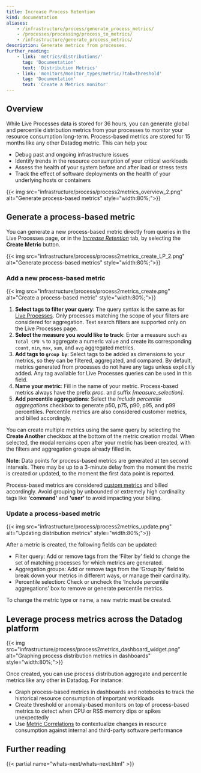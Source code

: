 ```yaml
---
title: Increase Process Retention
kind: documentation
aliases:
    - /infrastructure/process/generate_process_metrics/
    - /processes/processing/process_to_metrics/
    - /infrastructure/generate_process_metrics/
description: Generate metrics from processes.
further_reading:
    - link: 'metrics/distributions/'
      tag: 'Documentation'
      text: 'Distribution Metrics'
    - link: 'monitors/monitor_types/metric/?tab=threshold'
      tag: 'Documentation'
      text: 'Create a Metrics monitor'
---
```


## Overview

While Live Processes data is stored for 36 hours, you can generate global and percentile distribution metrics from your processes to monitor your resource consumption long-term. Process-based metrics are stored for 15 months like any other Datadog metric. This can help you:

- Debug past and ongoing infrastructure issues
- Identify trends in the resource consumption of your critical workloads
- Assess the health of your system before and after load or stress tests
- Track the effect of software deployments on the health of your underlying hosts or containers

{{< img src="infrastructure/process/process2metrics_overview_2.png" alt="Generate process-based metrics" style="width:80%;">}}

## Generate a process-based metric

You can generate a new process-based metric directly from queries in the Live Processes page, or in the _[Increase Retention][1]_ tab, by selecting the **Create Metric** button.

{{< img src="infrastructure/process/process2metrics_create_LP_2.png" alt="Generate process-based metrics" style="width:80%;">}}

### Add a new process-based metric

{{< img src="infrastructure/process/process2metrics_create.png" alt="Create a process-based metric" style="width:80%;">}}

1. **Select tags to filter your query**: The query syntax is the same as for [Live Processes][2]. Only processes matching the scope of your filters are considered for aggregation. Text search filters are supported only on the Live Processes page.
2. **Select the measure you would like to track**: Enter a measure such as `Total CPU %` to aggregate a numeric value and create its corresponding `count`, `min`, `max`, `sum`, and `avg` aggregated metrics.
3. **Add tags to `group by`**: Select tags to be added as dimensions to your metrics, so they can be filtered, aggregated, and compared. By default, metrics generated from processes do not have any tags unless explicitly added. Any tag available for Live Processes queries can be used in this field.
4. **Name your metric**: Fill in the name of your metric. Process-based metrics always have the prefix _proc._ and suffix _[measure_selection]_.
5. **Add percentile aggregations**: Select the _Include percentile aggregations_ checkbox to generate p50, p75, p90, p95, and p99 percentiles. Percentile metrics are also considered customer metrics, and billed accordingly.

You can create multiple metrics using the same query by selecting the **Create Another** checkbox at the bottom of the metric creation modal. When selected, the modal remains open after your metric has been created, with the filters and aggregation groups already filled in.

**Note**: Data points for process-based metrics are generated at ten second intervals. There may be up to a 3-minute delay from the moment the metric is created or updated, to the moment the first data point is reported.

<div class="alert alert-warning">Process-based metrics are considered <a href="/metrics/custom_metrics/">custom metrics</a> and billed accordingly. Avoid grouping by unbounded or extremely high cardinality tags like <strong>'command'</strong> and <strong>'user'</strong> to avoid impacting your billing.</div>

### Update a process-based metric

{{< img src="infrastructure/process/process2metrics_update.png" alt="Updating distribution metrics" style="width:80%;">}}

After a metric is created, the following fields can be updated:

- Filter query: Add or remove tags from the ‘Filter by’ field to change the set of matching processes for which metrics are generated.
- Aggregation groups: Add or remove tags from the ‘Group by’ field to break down your metrics in different ways, or manage their cardinality.
- Percentile selection: Check or uncheck the ‘Include percentile aggregations’ box to remove or generate percentile metrics.

To change the metric type or name, a new metric must be created.

## Leverage process metrics across the Datadog platform

{{< img src="infrastructure/process/process2metrics_dashboard_widget.png" alt="Graphing process distribution metrics in dashboards" style="width:80%;">}}

Once created, you can use process distribution aggregate and percentile metrics like any other in Datadog. For instance:

- Graph process-based metrics in dashboards and notebooks to track the historical resource consumption of important workloads
- Create threshold or anomaly-based monitors on top of process-based metrics to detect when CPU or RSS memory dips or spikes unexpectedly
- Use [Metric Correlations][4] to contextualize changes in resource consumption against internal and third-party software performance

## Further reading

{{< partial name="whats-next/whats-next.html" >}}

[1]: https://app.datadoghq.com/process?view=metrics
[2]: https://app.datadoghq.com/process
[3]: /metrics/custom_metrics/
[4]: /dashboards/correlations/
